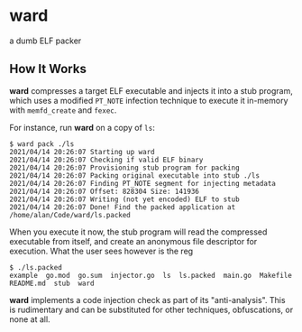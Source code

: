 # ward

a dumb ELF packer

## How It Works

__ward__ compresses a target ELF executable and injects it into a stub program,
which uses a modified `PT_NOTE` infection technique to execute it in-memory with `memfd_create`
and `fexec`.

For instance, run __ward__ on a copy of `ls`:

```
$ ward pack ./ls
2021/04/14 20:26:07 Starting up ward
2021/04/14 20:26:07 Checking if valid ELF binary
2021/04/14 20:26:07 Provisioning stub program for packing
2021/04/14 20:26:07 Packing original executable into stub ./ls
2021/04/14 20:26:07 Finding PT_NOTE segment for injecting metadata
2021/04/14 20:26:07 Offset: 828304 Size: 141936
2021/04/14 20:26:07 Writing (not yet encoded) ELF to stub
2021/04/14 20:26:07 Done! Find the packed application at /home/alan/Code/ward/ls.packed
```

When you execute it now, the stub program will read the compressed executable from itself,
and create an anonymous file descriptor for execution. What the user sees however is the reg

```
$ ./ls.packed
example  go.mod  go.sum  injector.go  ls  ls.packed  main.go  Makefile  README.md  stub  ward
```

__ward__ implements a code injection check as part of its "anti-analysis". This is rudimentary
and can be substituted for other techniques, obfuscations, or none at all.
